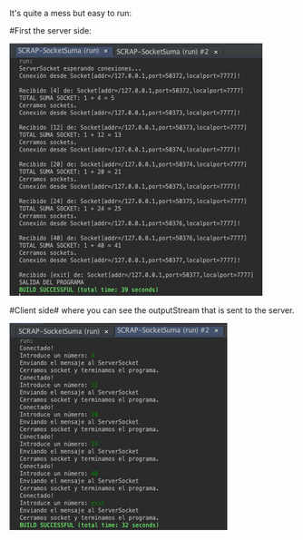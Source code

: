 It's quite a mess but easy to run:

#First the server side:

![Server_IMG](https://github.com/nv3ob61/SCRAP-SocketSum/blob/master/server.png)

#Client side# where you can see the outputStream that is sent to the server.

![Client_IMG](https://github.com/nv3ob61/SCRAP-SocketSum/blob/master/client.png)

